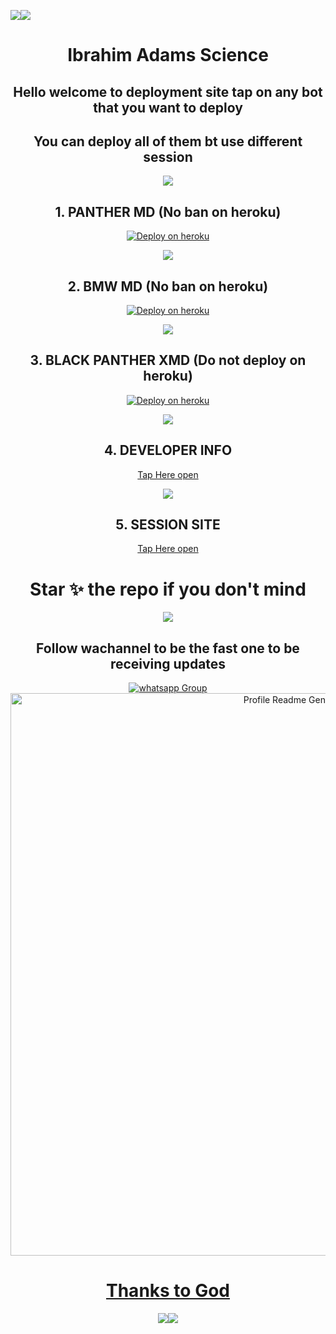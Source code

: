<a><img src='https://i.imgur.com/LyHic3i.gif'/></a><a><img src='https://i.imgur.com/LyHic3i.gif'/></a>
<div align="center" id="top">
  
  # Ibrahim Adams Science


## Hello welcome to deployment site tap on any bot that you want to deploy

## You can deploy all of them bt use different session

<a><img src='https://i.imgur.com/LyHic3i.gif'/></a>


##  1. PANTHER MD (No ban on heroku)


[![Deploy on heroku](https://www.herokucdn.com/deploy/button.svg)](https://dashboard.heroku.com/new?button-url=https%3A%2F%2Fkingibrahimtech.github.io%2F&template=https://github.com/ibrahimaitech/BLACK-PANTHER-V2)

<a><img src='https://i.imgur.com/LyHic3i.gif'/></a>

##  2. BMW MD (No ban on heroku)

[![Deploy on heroku](https://www.herokucdn.com/deploy/button.svg)](https://dashboard.heroku.com/new?template=https://github.com/ibrahimaitech/BMW-MD)


<a><img src='https://i.imgur.com/LyHic3i.gif'/></a>

##  3. BLACK PANTHER XMD (Do not deploy on heroku)

[![Deploy on heroku](https://www.herokucdn.com/deploy/button.svg)](https://dashboard.heroku.com/new?button-url=https%3A%2F%2Fkingibrahimtech.github.io%2F&template=https%3A%2F%2Fgithub.com%2Fkingibrahimtech%2Fblack-panther-md-x)

<a><img src='https://i.imgur.com/LyHic3i.gif'/></a>

##  4. DEVELOPER INFO

[Tap Here open](https://github.com/IBRAHIM-TECH-AI/IBRAHIM-ADAMS-INFO)

<a><img src='https://i.imgur.com/LyHic3i.gif'/></a>

##  5. SESSION SITE

[Tap Here open](https://github.com/IBRAHIM-TECH-AI/SESSION-SITE/tree/main)
# Star ✨ the repo if you don't mind 

<a><img src='https://i.imgur.com/LyHic3i.gif'/></a>

## Follow wachannel to be the fast one to be receiving updates


<a href="https://whatsapp.com/channel/0029VaZuGSxEawdxZK9CzM0Y" target="_blank">
    <img alt="whatsapp Group" src="https://img.shields.io/badge/ Whatsapp Support Channel -25D366?style=for-the-badge&logo=whatsapp&logoColor=white" />

<div align="center" id="top">
  <img src="https://profile-readme-generator.com/assets/app.png" width="900" alt="Profile Readme Generator" />

# Thanks to God
<a><img src='https://i.imgur.com/LyHic3i.gif'/></a><a><img src='https://i.imgur.com/LyHic3i.gif'/></a>

